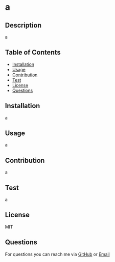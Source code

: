 # a

## Description
a

## Table of Contents
 - [Installation](#installation)
 - [Usage](#usage)
 - [Contribution](#contribution)
 - [Test](#test)
 - [License](#license)
 - [Questions](#questions)

## Installation
a

## Usage
a

## Contribution
a

## Test
a

## License
MIT

## Questions
For questions you can reach me via [GitHub](https://github.com/a) or [Email](a)
